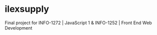 # ilexsupply
Final project for INFO-1272 | JavaScript 1 &amp; INFO-1252 | Front End Web Development
